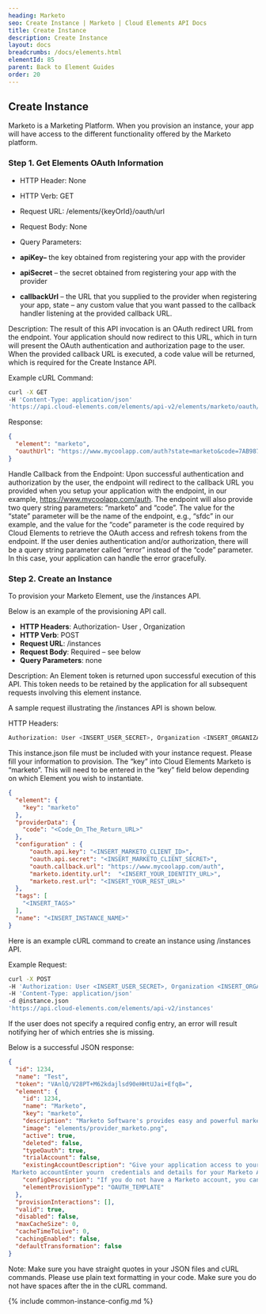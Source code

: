 ```yaml
---
heading: Marketo
seo: Create Instance | Marketo | Cloud Elements API Docs
title: Create Instance
description: Create Instance
layout: docs
breadcrumbs: /docs/elements.html
elementId: 85
parent: Back to Element Guides
order: 20
---
```


## Create Instance

Marketo is a Marketing Platform. When you provision an instance, your app will have access to the different functionality offered by the Marketo platform.

### Step 1. Get Elements OAuth Information

* HTTP Header: None
* HTTP Verb: GET
* Request URL: /elements/{keyOrId}/oauth/url
* Request Body: None
* Query Parameters:

* __apiKey–__ the key obtained from registering your app with the provider
* __apiSecret__ – the secret obtained from registering your app with the provider
* __callbackUrl__ – the URL that you supplied to the provider when registering your app, state – any custom value that you want passed to the callback handler listening at the provided callback URL.

Description: The result of this API invocation is an OAuth redirect URL from the endpoint. Your application should now redirect to this URL, which in turn will present the OAuth authentication and authorization page to the user. When the provided callback URL is executed, a code value will be returned, which is required for the Create Instance API.

Example cURL Command:

```bash
curl -X GET
-H 'Content-Type: application/json'
'https://api.cloud-elements.com/elements/api-v2/elements/marketo/oauth/url?apiKey=insert_client_id&apiSecret=insert_client_secret&callbackUrl=https://www.mycoolapp.com/auth'
```

Response:

```json
{
  "element": "marketo",
  "oauthUrl": "https://www.mycoolapp.com/auth?state=marketo&code=7AB987CDDNC"
}
```

Handle Callback from the Endpoint:
Upon successful authentication and authorization by the user, the endpoint will redirect to the callback URL you provided when you setup your application with the endpoint, in our example, https://www.mycoolapp.com/auth. The endpoint will also provide two query string parameters: “marketo” and “code”. The value for the “state” parameter will be the name of the endpoint, e.g., “sfdc” in our example, and the value for the “code” parameter is the code required by Cloud Elements to retrieve the OAuth access and refresh tokens from the endpoint. If the user denies authentication and/or authorization, there will be a query string parameter called “error” instead of the “code” parameter. In this case, your application can handle the error gracefully.

### Step 2. Create an Instance

To provision your Marketo Element, use the /instances API.

Below is an example of the provisioning API call.

* __HTTP Headers__: Authorization- User <user secret>, Organization <organization secret>
* __HTTP Verb__: POST
* __Request URL__: /instances
* __Request Body__: Required – see below
* __Query Parameters__: none

Description: An Element token is returned upon successful execution of this API. This token needs to be retained by the application for all subsequent requests involving this element instance.

A sample request illustrating the /instances API is shown below.

HTTP Headers:

```bash
Authorization: User <INSERT_USER_SECRET>, Organization <INSERT_ORGANIZATION_SECRET>

```
This instance.json file must be included with your instance request.  Please fill your information to provision.  The “key” into Cloud Elements Marketo is “marketo”.  This will need to be entered in the “key” field below depending on which Element you wish to instantiate.

```json
{
  "element": {
    "key": "marketo"
  },
  "providerData": {
    "code": "<Code_On_The_Return_URL>"
  },
  "configuration" : {
      "oauth.api.key": "<INSERT_MARKETO_CLIENT_ID>",
      "oauth.api.secret": "<INSERT_MARKETO_CLIENT_SECRET>",
      "oauth.callback.url": "https://www.mycoolapp.com/auth",
      "marketo.identity.url":  "<INSERT_YOUR_IDENTITY_URL>",
      "marketo.rest.url": "<INSERT_YOUR_REST_URL>"
  },
  "tags": [
    "<INSERT_TAGS>"
  ],
  "name": "<INSERT_INSTANCE_NAME>"
}
```

Here is an example cURL command to create an instance using /instances API.

Example Request:

```bash
curl -X POST
-H 'Authorization: User <INSERT_USER_SECRET>, Organization <INSERT_ORGANIZATION_SECRET>'
-H 'Content-Type: application/json'
-d @instance.json
'https://api.cloud-elements.com/elements/api-v2/instances'
```

If the user does not specify a required config entry, an error will result notifying her of which entries she is missing.

Below is a successful JSON response:

```json
{
  "id": 1234,
  "name": "Test",
  "token": "VAnlQ/V28PT+M62kdajlsd90eHHtUJai+Efq8=",
  "element": {
    "id": 1234,
    "name": "Marketo",
    "key": "marketo",
    "description": "Marketo Software's provides easy and powerful marketing automation software with everything a marketer needs: email, social, analytics, lead management, and more.",
    "image": "elements/provider_marketo.png",
    "active": true,
    "deleted": false,
    "typeOauth": true,
    "trialAccount": false,
    "existingAccountDescription": "Give your application access to your existing
 Marketo accountEnter yourn  credentials and details for your Marketo Account",
    "configDescription": "If you do not have a Marketo account, you can create one at Marketo  Signup",
    "elementProvisionType": "OAUTH_TEMPLATE"
  },
  "provisionInteractions": [],
  "valid": true,
  "disabled": false,
  "maxCacheSize": 0,
  "cacheTimeToLive": 0,
  "cachingEnabled": false,
  "defaultTransformation": false
}
```

Note:  Make sure you have straight quotes in your JSON files and cURL commands.  Please use plain text formatting in your code.  Make sure you do not have spaces after the in the cURL command.

{% include common-instance-config.md %}
